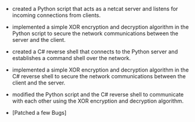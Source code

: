 * created a Python script that acts as a netcat server and listens for incoming connections from clients.
* implemented a simple XOR encryption and decryption algorithm in the Python script to secure the network communications between the server and the client.
* created a C# reverse shell that connects to the Python server and establishes a command shell over the network.
* implemented a simple XOR encryption and decryption algorithm in the C# reverse shell to secure the network communications between the client and the server.
* modified the Python script and the C# reverse shell to communicate with each other using the XOR encryption and decryption algorithm.

* [Patched a few Bugs]
